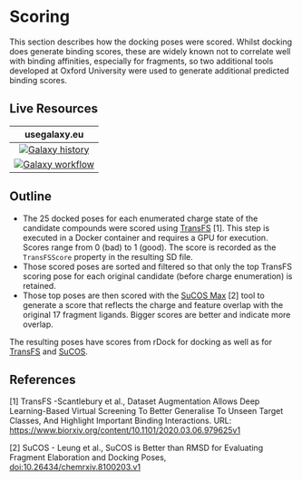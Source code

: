 # Scoring

This section describes how the docking poses were scored. Whilst docking does generate binding scores, these are
widely known not to correlate well with binding affinities, especially for fragments, so two additional tools developed at
Oxford University were used to generate additional predicted binding scores.

## Live Resources

| usegalaxy.eu | 
|:--------:|
| [![Galaxy history](https://img.shields.io/static/v1?label=history&message=view&color=blue)](https://usegalaxy.eu/u/timdudgeon/h/mpro-x0161) |
| [![Galaxy workflow](https://img.shields.io/static/v1?label=workflow&message=view&color=blue)](https://usegalaxy.eu/u/sbray/w/mpro-docking-1) | 


## Outline

- The 25 docked poses for each enumerated charge state of the candidate compounds were scored using [TransFS](https://usegalaxy.eu/root?tool_id=xchem_pose_scoring) [1]. This step
is executed in a Docker container and requires a GPU for execution. Scores range from 0 (bad) to 1 (good). The score is
recorded as the `TransFSScore` property in the resulting SD file.
- Those scored poses are sorted and filtered so that only the top TransFS scoring pose for each original candidate (before
charge enumeration) is retained.
- Those top poses are then scored with the [SuCOS Max](https://usegalaxy.eu/root?tool_id=toolshed.g2.bx.psu.edu/repos/bgruening/sucos_max_score/sucos_max_score) [2] tool to generate a score that reflects the charge and feature overlap with the original 17 fragment ligands. Bigger scores are better and indicate more overlap.

The resulting poses have scores from rDock for docking as well as for [TransFS](https://usegalaxy.eu/root?tool_id=xchem_pose_scoring) and [SuCOS](https://usegalaxy.eu/root?tool_id=toolshed.g2.bx.psu.edu/repos/bgruening/sucos_max_score/sucos_max_score).


## References

[1] TransFS -Scantlebury et al., Dataset Augmentation Allows Deep Learning-Based Virtual Screening To Better Generalise To Unseen Target Classes, And Highlight Important Binding Interactions. URL: https://www.biorxiv.org/content/10.1101/2020.03.06.979625v1 

[2] SuCOS - Leung et al., SuCOS is Better than RMSD for Evaluating Fragment Elaboration and Docking Poses, [doi:10.26434/chemrxiv.8100203.v1](https://chemrxiv.org/articles/SuCOS_is_Better_than_RMSD_for_Evaluating_Fragment_Elaboration_and_Docking_Poses/8100203/1)
